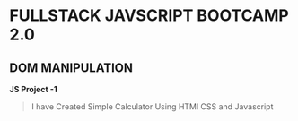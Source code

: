 # FULLSTACK JAVSCRIPT BOOTCAMP 2.0

## DOM MANIPULATION


**JS Project -1**

>I have Created Simple Calculator Using HTMl CSS and Javascript